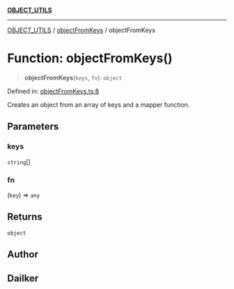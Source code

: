 [**OBJECT_UTILS**](../../README.md)

***

[OBJECT_UTILS](../../README.md) / [objectFromKeys](../README.md) / objectFromKeys

# Function: objectFromKeys()

> **objectFromKeys**(`keys`, `fn`): `object`

Defined in: [objectFromKeys.ts:8](https://github.com/dailker/everyutil/blob/fee6e9b8a6704ceb47f5b1ba754e0cca6cabc7c0/src/object/objectFromKeys.ts#L8)

Creates an object from an array of keys and a mapper function.

## Parameters

### keys

`string`[]

### fn

(`key`) => `any`

## Returns

`object`

## Author

## Dailker
